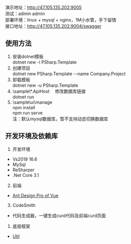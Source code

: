 演示地址：http://47.105.135.202:9005  
        测试：admin   admin  
部署环境：linux + mysql + nginx，1M小水管，手下留情    
接口地址：http://47.105.135.202:9004/swagger  

## 使用方法
1. 安装dotnet模板  
        dotnet new -i PSharp.Template  
2. 创建项目  
        dotnet new PSharp.Template --name Company.Project
3. 卸载模板  
        dotnet new -u PSharp.Template  
4. \sample\\*.ApiHost     &emsp;修改数据库链接  
        dotnet run
5. \sample\ui\manage  
        npm install  
        npm run serve  
注：默认mysql数据库，暂不支持动态切换数据库

## 开发环境及依赖库
1. 开发环境
- Vs2019 16.6
- MySql
- ReSharper
- .Net Core 3.1
2. 前端
- [Ant Design Pro of Vue](https://pro.antdv.com/)
3. CodeSmith
- 代码生成器，一键生成curd代码及前端curd页面
1. 底层框架
  - [Util](https://github.com/dotnetcore/Util)